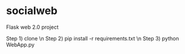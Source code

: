 # socialweb
Flask web 2.0 project 


Step 1) clone \n
Step 2) pip install -r requirements.txt \n
Step 3) python WebApp.py

